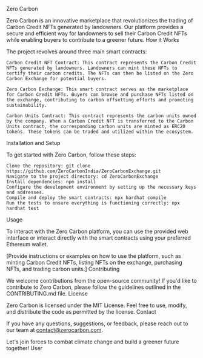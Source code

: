 Zero Carbon

Zero Carbon is an innovative marketplace that revolutionizes the trading of Carbon Credit NFTs generated by landowners. Our platform provides a secure and efficient way for landowners to sell their Carbon Credit NFTs while enabling buyers to contribute to a greener future.
How it Works

The project revolves around three main smart contracts:

    Carbon Credit NFT Contract: This contract represents the Carbon Credit NFTs generated by landowners. Landowners can mint these NFTs to certify their carbon credits. The NFTs can then be listed on the Zero Carbon Exchange for potential buyers.

    Zero Carbon Exchange: This smart contract serves as the marketplace for Carbon Credit NFTs. Buyers can browse and purchase NFTs listed on the exchange, contributing to carbon offsetting efforts and promoting sustainability.

    Carbon Units Contract: This contract represents the carbon units owned by the company. When a Carbon Credit NFT is transferred to the Carbon Units contract, the corresponding carbon units are minted as ERC20 tokens. These tokens can be traded and utilized within the ecosystem.

Installation and Setup

To get started with Zero Carbon, follow these steps:

    Clone the repository: git clone https://github.com/ZeroCarbonIndia/ZeroCarbonExchange.git
    Navigate to the project directory: cd ZeroCarbonExchange
    Install dependencies: npm install
    Configure the development environment by setting up the necessary keys and addresses.
    Compile and deploy the smart contracts: npx hardhat compile
    Run the tests to ensure everything is functioning correctly: npx hardhat test

Usage

To interact with the Zero Carbon platform, you can use the provided web interface or interact directly with the smart contracts using your preferred Ethereum wallet.

[Provide instructions or examples on how to use the platform, such as minting Carbon Credit NFTs, listing NFTs on the exchange, purchasing NFTs, and trading carbon units.]
Contributing

We welcome contributions from the open-source community! If you'd like to contribute to Zero Carbon, please follow the guidelines outlined in the CONTRIBUTING.md file.
License

Zero Carbon is licensed under the MIT License. Feel free to use, modify, and distribute the code as permitted by the license.
Contact

If you have any questions, suggestions, or feedback, please reach out to our team at contact@zerocarbon.com.

Let's join forces to combat climate change and build a greener future together!
User
